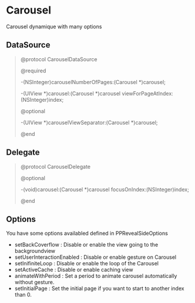 Carousel
========
Carousel dynamique with many options

## DataSource
<blockquote>
<p>@protocol CarouselDataSource<NSObject></p>
<p>@required</p>
<p>-(NSInteger)carouselNumberOfPages:(Carousel *)carousel;</p>
<p>-(UIView *)carousel:(Carousel *)carousel viewForPageAtIndex:(NSInteger)index;</p>
<p>@optional</p>
<p>-(UIView *)carouselViewSeparator:(Carousel *)carousel;</p>
<p>@end</p>
</blockquote>

## Delegate
<blockquote>
<p>@protocol CarouselDelegate<NSObject></p>
<p>@optional</p>
<p>-(void)carousel:(Carousel *)carousel focusOnIndex:(NSInteger)index;</p>
<p>@end</p>
</blockquote>

## Options
You have some options availabled defined in PPRevealSideOptions

* setBackCoverflow : Disable or enable the view going to the backgroundview
* setUserInteractionEnabled : Disable or enable gesture on Carousel
* setInifiniteLoop : Disable or enable the loop of the Carousel
* setActiveCache : Disable or enable caching view
* animateWithPeriod : Set a period to animate carousel automatically without gesture.
* setInitialPage : Set the initial page if you want to start to another index than 0.

